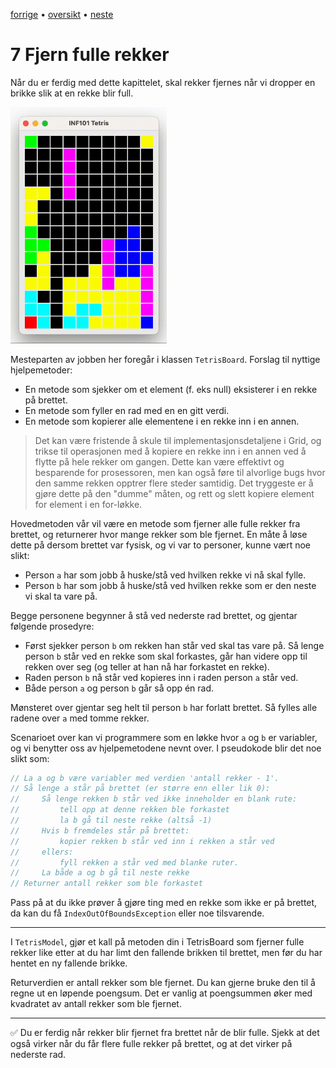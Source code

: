 [forrige](./06-droppebrikke.md) &bullet; [oversikt](../README.md#steg-for-steg) &bullet; [neste](./08-timer.md)

# 7 Fjern fulle rekker

Når du er ferdig med dette kapittelet, skal rekker fjernes når vi dropper en brikke slik at en rekke blir full.

[<img src="./pics/clearRows.gif"  width="250">](./pics/clearRows.gif)


Mesteparten av jobben her foregår i klassen `TetrisBoard`. Forslag til nyttige hjelpemetoder:
- En metode som sjekker om et element (f. eks null) eksisterer i en rekke på brettet.
- En metode som fyller en rad med en en gitt verdi.
- En metode som kopierer alle elementene i en rekke inn i en annen. 
> Det kan være fristende å skule til implementasjonsdetaljene i Grid, og trikse til operasjonen med å kopiere en rekke inn i en annen ved å flytte på hele rekker om gangen. Dette kan være effektivt og besparende for prosessoren, men kan også føre til alvorlige bugs hvor den samme rekken opptrer flere steder samtidig. Det tryggeste er å gjøre dette på den "dumme" måten, og rett og slett kopiere element for element i en for-løkke.

Hovedmetoden vår vil være en metode som fjerner alle fulle rekker fra brettet, og returnerer hvor mange rekker som ble fjernet. En måte å løse dette på dersom brettet var fysisk, og vi var to personer, kunne vært noe slikt:
- Person `a` har som jobb å huske/stå ved hvilken rekke vi nå skal fylle.
- Person `b` har som jobb å huske/stå ved hvilken rekke som er den neste vi skal ta vare på.

Begge personene begynner å stå ved nederste rad brettet, og gjentar følgende prosedyre:
- Først sjekker person `b` om rekken han står ved skal tas vare på. Så lenge person `b` står ved en rekke som skal forkastes, går han videre opp til rekken over seg (og teller at han nå har forkastet en rekke).
- Raden person `b` nå står ved kopieres inn i raden person `a` står ved.
- Både person `a` og person `b` går så opp én rad.

Mønsteret over gjentar seg helt til person `b` har forlatt brettet. Så fylles alle radene over `a` med tomme rekker.

Scenarioet over kan vi programmere som en løkke hvor `a` og `b` er variabler, og vi benytter oss av hjelpemetodene nevnt over. I pseudokode blir det noe slikt som:

```java
// La a og b være variabler med verdien 'antall rekker - 1'.
// Så lenge a står på brettet (er større enn eller lik 0):
//     Så lenge rekken b står ved ikke inneholder en blank rute:
//         tell opp at denne rekken ble forkastet
//         la b gå til neste rekke (altså -1)
//     Hvis b fremdeles står på brettet:
//         kopier rekken b står ved inn i rekken a står ved
//     ellers:
//         fyll rekken a står ved med blanke ruter.
//     La både a og b gå til neste rekke
// Returner antall rekker som ble forkastet
```
Pass på at du ikke prøver å gjøre ting med en rekke som ikke er på brettet, da kan du få `IndexOutOfBoundsException` eller noe tilsvarende.

---

I `TetrisModel`, gjør et kall på metoden din i TetrisBoard som fjerner fulle rekker like etter at du har limt den fallende brikken til brettet, men før du har hentet en ny fallende brikke.

Returverdien er antall rekker som ble fjernet. Du kan gjerne bruke den til å regne ut en løpende poengsum. Det er vanlig at poengsummen øker med kvadratet av antall rekker som ble fjernet.

---

:white_check_mark:  Du er ferdig når rekker blir fjernet fra brettet når de blir fulle. Sjekk at det også virker når du får flere fulle rekker på brettet, og at det virker på nederste rad.